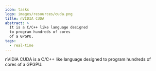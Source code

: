```yaml
---
icon: tasks
logo: images/resources/cuda.png
title: nVIDIA CUDA
abstract: >
  It is a C/C++ like language designed
  to program hundreds of cores 
  of a GPGPU.
tags:
  - real-time
---
```

nVIDIA CUDA is a C/C++ like language designed
to program hundreds of cores 
of a GPGPU.

